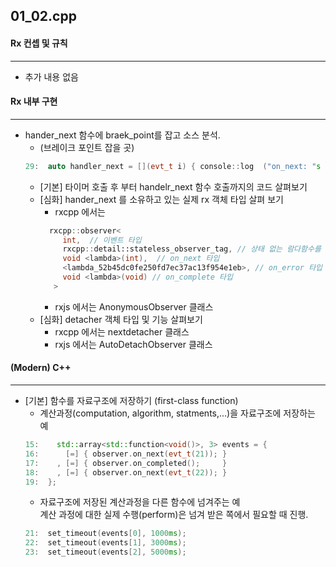## 01_02.cpp
#### Rx 컨셉 및 규칙 
----------------

* 추가 내용 없음
  
#### Rx 내부 구현
----------------
* hander_next 함수에 braek_point를 잡고 소스 분석.
  * (브레이크 포인트 잡을 곳)
  ```cpp
  29:  auto handler_next = [](evt_t i) { console::log  ("on_next: "s  + i); };
  ```
  * [기본] 타이머 호출 후 부터 handelr_next 함수 호출까지의 코드 살펴보기 
  * [심화] hander_next 를 소유하고 있는 실제 rx 객체 타입 살펴 보기
    * rxcpp 에서는 
    ```cpp
      rxcpp::observer<
         int,  // 이벤트 타입
         rxcpp::detail::stateless_observer_tag, // 상태 없는 람다함수를 뜻하는 테그
         void <lambda>(int),  // on_next 타입
         <lambda_52b45dc0fe250fd7ec37ac13f954e1eb>, // on_error 타입
         void <lambda>(void) // on_complete 타입
       > 
    ```
    * rxjs 에서는  AnonymousObserver 클래스
  * [심화] detacher 객체 타입 및 기능 살펴보기
    * rxcpp 에서는 nextdetacher 클래스
    * rxjs 에서는 AutoDetachObserver 클래스

#### (Modern) C++
----------------
* [기본] 함수를 자료구조에 저장하기 (first-class function)
  * 계산과정(computation, algorithm, statments,...)을 자료구조에 저장하는 예
  ```cpp
  15:    std::array<std::function<void()>, 3> events = { 
  16:      [=] { observer.on_next(evt_t(21)); } 
  17:    , [=] { observer.on_completed();     } 
  18:    , [=] { observer.on_next(evt_t(22)); }
  19:  };
  ```
  * 자료구조에 저장된 계산과정을 다른 함수에 넘겨주는 예  
    계산 과정에 대한 실제 수행(perform)은 넘겨 받은 쪽에서 필요할 때 진행.
  ```cpp
  21:  set_timeout(events[0], 1000ms);
  22:  set_timeout(events[1], 3000ms);
  23:  set_timeout(events[2], 5000ms);
  ```
